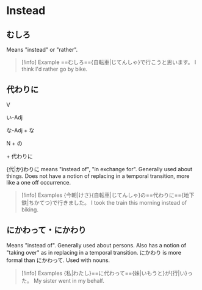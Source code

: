 # Instead

## むしろ

Means "instead" or "rather".

> [!info] Example
> ==むしろ=={自転車|じてんしゃ}で行こうと思います。
> I think I'd rather go by bike.

## 代わりに

<div class="usage">
<div class="left">
	<p><span class="box">V</span></p>
	<p><span class="box">い-Adj</span></p>
	<p><span class="box">な-Adj + な</span></p>
	<p><span class="box">N + の</span></p>
</div>
	<p class="right">+ 代わりに</p>
</div>

{代|か}わりに means "instead of", "in exchange for". Generally used about things.
Does not have a notion of replacing in a temporal transition, more like a one off occurrence.

> [!info] Examples
> {今朝|けさ}{自転車|じてんしゃ}の==代わりに=={地下鉄|ちかてつ}で行きました。
> I took the train this morning instead of biking.

## にかわって・にかわり

Means "instead of". Generally used about persons.
Also has a notion of "taking over" as in replacing in a temporal transition.
にかわり is more formal than にかわって.
Used with nouns.

> [!info] Examples
> {私|わたし}==に代わって=={妹|いもうと}が{行|い}った。
> My sister went in my behalf.
